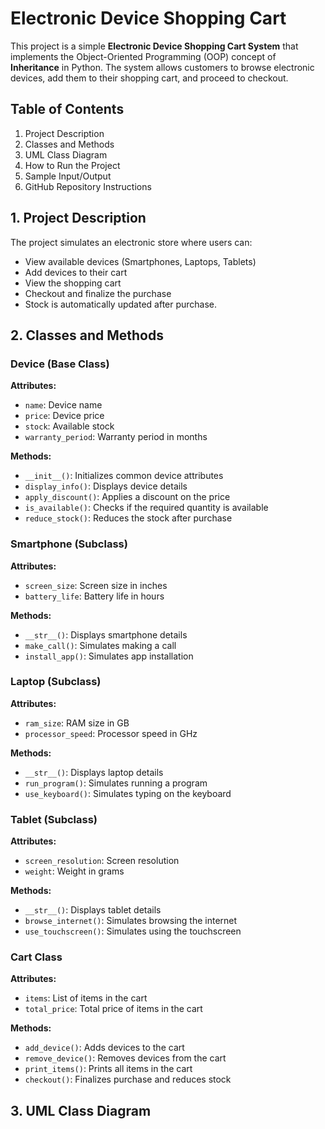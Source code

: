 # Electronic Device Shopping Cart

This project is a simple **Electronic Device Shopping Cart System** that implements the Object-Oriented Programming (OOP) concept of **Inheritance** in Python. The system allows customers to browse electronic devices, add them to their shopping cart, and proceed to checkout.

## Table of Contents
1. Project Description
2. Classes and Methods
3. UML Class Diagram
4. How to Run the Project
5. Sample Input/Output
6. GitHub Repository Instructions

## 1. Project Description
The project simulates an electronic store where users can:
- View available devices (Smartphones, Laptops, Tablets)
- Add devices to their cart
- View the shopping cart
- Checkout and finalize the purchase
- Stock is automatically updated after purchase.

## 2. Classes and Methods

### Device (Base Class)
**Attributes:**
- `name`: Device name
- `price`: Device price
- `stock`: Available stock
- `warranty_period`: Warranty period in months

**Methods:**
- `__init__()`: Initializes common device attributes
- `display_info()`: Displays device details
- `apply_discount()`: Applies a discount on the price
- `is_available()`: Checks if the required quantity is available
- `reduce_stock()`: Reduces the stock after purchase

### Smartphone (Subclass)
**Attributes:**
- `screen_size`: Screen size in inches
- `battery_life`: Battery life in hours

**Methods:**
- `__str__()`: Displays smartphone details
- `make_call()`: Simulates making a call
- `install_app()`: Simulates app installation

### Laptop (Subclass)
**Attributes:**
- `ram_size`: RAM size in GB
- `processor_speed`: Processor speed in GHz

**Methods:**
- `__str__()`: Displays laptop details
- `run_program()`: Simulates running a program
- `use_keyboard()`: Simulates typing on the keyboard

### Tablet (Subclass)
**Attributes:**
- `screen_resolution`: Screen resolution
- `weight`: Weight in grams

**Methods:**
- `__str__()`: Displays tablet details
- `browse_internet()`: Simulates browsing the internet
- `use_touchscreen()`: Simulates using the touchscreen

### Cart Class
**Attributes:**
- `items`: List of items in the cart
- `total_price`: Total price of items in the cart

**Methods:**
- `add_device()`: Adds devices to the cart
- `remove_device()`: Removes devices from the cart
- `print_items()`: Prints all items in the cart
- `checkout()`: Finalizes purchase and reduces stock

## 3. UML Class Diagram


